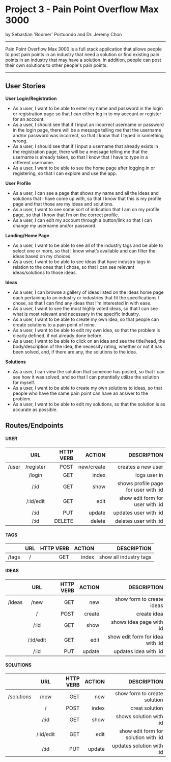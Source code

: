 # Project 3 - Pain Point Overflow Max 3000
by Sebastian 'Boomer' Portuondo and Dr. Jeremy Chon

---

Pain Point Overflow Max 3000 is a full stack application that allows people to post pain points in an industry that need a solution or find existing pain points in an industry that may have a solution. In addition, people can post their own solutions to other people's pain points. 

---

## User Stories
**User Login/Registration**
- As a user, I want to be able to enter my name and password in the login or registration page so that I can either log in to my account or register for an account.
- As a user, I should see that if I input an incorrect username or password in the login page, there will be a message telling me that the username and/or password was incorrect, so that I know that I typed in something wrong.
- As a user, I should see that if I input a username that already exists in the registration page, there will be a message telling me that the username is already taken, so that I know that I have to type in a different username.
- As a user, I want to be able to see the home page after logging in or registering, so that I can explore and use the app.

**User Profile**
- As a user, I can see a page that shows my name and all the ideas and solutions that I have come up with, so that I know that this is my profile page and that those are my ideas and solutions.
- As a user, I want to see some sort of indication that I am on my profile page, so that I know that I’m on the correct profile.
- As a user, I can edit my account through a button/link so that I can change my username and/or password.

**Landing/Home Page**
- As a user, I want to be able to see all of the industry tags and be able to select one or more, so that I know what’s available and can filter the ideas based on my choices.
- As a user, I want to be able to see ideas that have industry tags in relation to the ones that I chose, so that I can see relevant ideas/solutions to those ideas.

**Ideas**
- As a user, I can browse a gallery of ideas listed on the ideas home page each pertaining to an industry or industries that fit the specifications I chose, so that I can find any ideas that I’m interested in with ease.
- As a user, I want to see the most highly voted ideas, so that I can see what is most relevant and necessary in the specific industry.
- As a user, I want to be able to create my own idea, so that people can create solutions to a pain point of mine.
- As a user, I want to be able to edit my own idea, so that the problem is clearly defined, if not already done before.
- As a user, I want to be able to click on an idea and see the title/head, the body/description of the idea, the necessity rating, whether or not it has been solved, and, if there are any, the solutions to the idea.

**Solutions**
- As a user, I can view the solution that someone has posted, so that I can see how it was solved, and so that I can potentially utilize the solution for myself.
- As a user, I want to be able to create my own solutions to ideas, so that people who have the same pain point can have an answer to the problem.
- As a user, I want to be able to edit my solutions, so that the solution is as accurate as possible.


## Routes/Endpoints

#### USER
| 		     | URL           | HTTP VERB | ACTION	  | DESCRIPTION	  	  				 	 |
| ---------- |:-------------:| ---------:| ----------:| ------------------------------------:|
| /user	     |/register      | POST 	 | new/create | creates a new user 					 |
| 		     |/login         | GET   	 | index      | logs user in       					 |
|		     |/:id      	 | GET 	     | show 	  | shows profile page for user with :id |
| 		     |/:id/edit      | GET   	 | edit       | show edit form for user with :id     |
|		     |/:id      	 | PUT 	     | update 	  | updates user with :id				 |
| 		     |/:id           | DELETE    | delete     | deletes user with :id      			 |


#### TAGS
| 		     | URL           | HTTP VERB | ACTION	  | DESCRIPTION	  	   	   |
| ---------- |:-------------:| ---------:| ----------:| ----------------------:|
| /tags	     |/		         | GET  	 | index	  | show all industry tags |


#### IDEAS
| 		     | URL           | HTTP VERB | ACTION	  | DESCRIPTION	  	  				 	 |
| ---------- |:-------------:| ---------:| ----------:| ------------------------------------:|
| /ideas	 |/new	         | GET 	 	 | new 		  | show form to create ideas			 |
| 		     |/        		 | POST   	 | create     | create idea       					 |
|		     |/:id      	 | GET 	     | show 	  | shows idea page with :id 			 |
| 		     |/:id/edit      | GET   	 | edit       | show edit form for idea with :id     |
|		     |/:id      	 | PUT 	     | update 	  | updates idea with :id				 |


#### SOLUTIONS
| 		     | URL           | HTTP VERB | ACTION	  | DESCRIPTION	  	  				 	 |
| ---------- |:-------------:| ---------:| ----------:| ------------------------------------:|
| /solutions |/new	         | GET 		 | new 		  | show form to create solution 		 |
| 		     |/     	     | POST   	 | index      | creat solution     					 |
|		     |/:id      	 | GET 	     | show 	  | shows solution with :id 			 |
| 		     |/:id/edit      | GET   	 | edit       | show edit form for solution with :id |
|		     |/:id      	 | PUT 	     | update 	  | updates solution with :id			 |



















